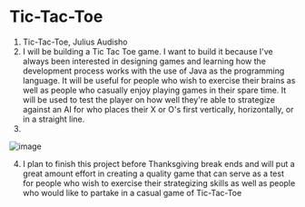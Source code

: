 # Tic-Tac-Toe

1. Tic-Tac-Toe, Julius Audisho
2. I will be building a Tic Tac Toe game. I want to build it because I've always been interested in designing games and learning how the development process works with the use of Java as the programming language. It will be useful for people who wish to exercise their brains as well as people who casually enjoy playing games in their spare time. It will be used to test the player on how well they're able to strategize against an AI for who places their X or O's first vertically, horizontally, or in a straight line.
3.
![image](https://user-images.githubusercontent.com/114157922/202033096-64dde002-5d39-4189-9b18-74d693d29490.png)

4. I plan to finish this project before Thanksgiving break ends and will put a great amount effort in creating a quality game that can serve as a test for people who wish to exercise their strategizing skills as well as people who would like to partake in a casual game of Tic-Tac-Toe 
